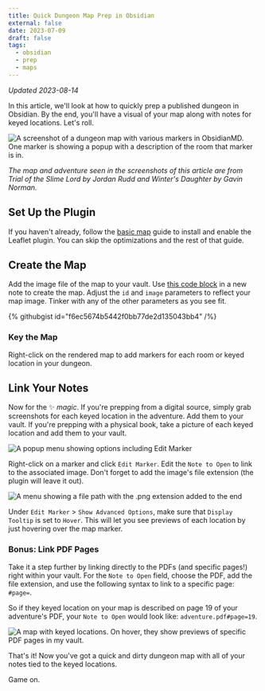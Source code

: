 ```yaml
---
title: Quick Dungeon Map Prep in Obsidian
external: false
date: 2023-07-09
draft: false
tags:
  - obsidian
  - prep
  - maps
---
```


*Updated 2023-08-14*

In this article, we'll look at how to quickly prep a published dungeon in Obsidian. By the end, you'll have a visual of your map along with notes for keyed locations. Let's roll.

![A screenshot of a dungeon map with various markers in ObsidianMD. One marker is showing a popup with a description of the room that marker is in.](/images/obsidian-dungeon-map.png)

*The map and adventure seen in the screenshots of this article are from Trial of the Slime Lord by Jordan Rudd and Winter's Daughter by Gavin Norman.*

## Set Up the Plugin
If you haven't already, follow the [basic map](/blog/creating-a-basic-interactive-map-in-obsidian/) guide to install and enable the Leaflet plugin. You can skip the optimizations and the rest of that guide.

## Create the Map
Add the image file of the map to your vault. Use [this code block](https://gist.github.com/phd20/f6ec5674b5442f0bb77de2d135043bb4) in a new note to create the map. Adjust the `id` and `image` parameters to reflect your map image. Tinker with any of the other parameters as you see fit.

{% githubgist id="f6ec5674b5442f0bb77de2d135043bb4" /%}

### Key the Map
Right-click on the rendered map to add markers for each room or keyed location in your dungeon.

## Link Your Notes
Now for the ✨ *magic*. If you're prepping from a digital source, simply grab screenshots for each keyed location in the adventure. Add them to your vault. If you're prepping with a physical book, take a picture of each keyed location and add them to your vault. 

![A popup menu showing options including Edit Marker](/images/obsidian-dungeon-edit-marker.png)

Right-click on a marker and click `Edit Marker`. Edit the `Note to Open` to link to the associated image. Don't forget to add the image's file extension (the plugin will leave it out).  

![A menu showing a file path with the .png extension added to the end](/images/obsidian-dungeon-png.png)

Under `Edit Marker` > `Show Advanced Options`, make sure that `Display Tooltip` is set to `Hover`. This will let you see previews of each location by just hovering over the map marker.

### Bonus: Link PDF Pages
Take it a step further by linking directly to the PDFs (and specific pages!) right within your vault. For the `Note to Open` field, choose the PDF, add the file extension, and use the following syntax to link to a specific page: `#page=`.

So if they keyed location on your map is described on page 19 of your adventure's PDF, your `Note to Open` would look like: `adventure.pdf#page=19`. 

![A map with keyed locations. On hover, they show previews of specific PDF pages in my vault.](/images/leaflet-pdf-linking.gif)

That's it! Now you've got a quick and dirty dungeon map with all of your notes tied to the keyed locations. 

Game on.